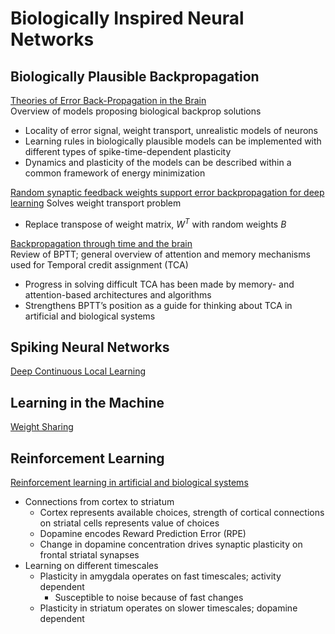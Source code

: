 # Biologically Inspired Neural Networks



## Biologically Plausible Backpropagation  
[Theories of Error Back-Propagation in the Brain](https://www.sciencedirect.com/science/article/pii/S1364661319300129)  
Overview of models proposing biological backprop solutions  
* Locality of error signal, weight transport, unrealistic models of neurons
* Learning rules in biologically plausible models can be implemented with different types of spike-time-dependent plasticity
* Dynamics and plasticity of the models can be described within a common framework of energy minimization

[Random synaptic feedback weights support error backpropagation for deep learning](https://www.nature.com/articles/ncomms13276)  Solves weight transport problem
* Replace transpose of weight matrix, *W<sup>T</sup>* with random weights *B*

[Backpropagation through time and the brain](https://reader.elsevier.com/reader/sd/pii/S0959438818302009?token=5BD5FEC9246457E7B82A1D05CF9552D0A225AB8D2019AAA0B40DCC24F5578198F246669B22A804E1B99C966BAA4EF6C6)  
Review of BPTT; general overview of attention and memory mechanisms used for Temporal credit assignment (TCA)
* Progress in solving difficult TCA has been made by memory- and attention-based architectures and algorithms
* Strengthens BPTT’s position as a guide for thinking about TCA in artificial and biological systems


## Spiking Neural Networks
[Deep Continuous Local Learning]()

## Learning in the Machine
[Weight Sharing]()

## Reinforcement Learning
[Reinforcement learning in artificial and biological systems](https://www.nature.com/articles/s42256-019-0025-4#ref-CR69)
* Connections from cortex to striatum
  * Cortex represents available choices, strength of cortical connections on striatal cells represents value of choices
  * Dopamine encodes Reward Prediction Error (RPE)
  * Change in dopamine concentration drives synaptic plasticity on frontal striatal synapses
* Learning on different timescales
  * Plasticity in amygdala operates on fast timescales; activity dependent
    * Susceptible to noise because of fast changes
  * Plasticity in striatum operates on slower timescales; dopamine dependent

